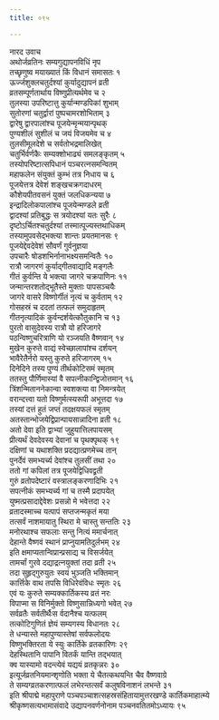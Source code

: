 ```yaml
---
title: ०९५

---
```

नारद उवाच  
अथोर्जव्रतिनः सम्यगुद्यापनविधिं नृप  
तच्छृणुष्व मयाख्यातं किं विधानं समासतः १  
ऊर्ज्जशुक्लचतुर्दश्यां कुर्यादुद्यापनं व्रती  
व्रतसम्पूर्णतार्थाय विष्णुप्रीत्यर्थमेव च २  
तुलस्या उपरिष्टात्तु कुर्यान्मण्डपिकां शुभाम्  
सुतोरणां चतुर्द्वारां पुष्पचामरशोभिताम् ३  
द्वारेषु द्वारपालांश्च पूजयेन्मृन्मयान्पृथक्  
पुण्यशीलं सुशीलं च जयं विजयमेव च ४  
तुलसीमूलदेशे च सर्वतोभद्रमालिखेत्  
चतुर्भिर्वर्णकैः सम्यक्शोभाढ्यं समलङ्कृतम् ५  
तस्योपरिष्टात्सपिधानं पञ्चरत्नसमन्वितम्  
महाफलेन संयुक्तं कुम्भं तत्र निधाय च ६  
पूजयेत्तत्र देवेशं शङ्खचक्रगदाधरम्  
कौशेयपीतवसनं युक्तं जलधिकन्यया ७  
इन्द्रादिलोकपालांश्च पूजयेन्मण्डले व्रती  
द्वादश्यां प्रतिबुद्धः स त्रयोदश्यां यतः सुरैः ८  
दृष्टोऽर्चितश्चतुर्दश्यां तस्मात्पूज्यस्तथाधिकम्  
तस्यामुपवसेद्भक्त्या शान्तः प्रयतमानसः ९  
पूजयेद्देवदेवेशं सौवर्णं गुर्वनुज्ञया  
उपचारैः षोडशभिर्नानाभक्ष्यसमन्वितैः १०  
रात्रौ जागरणं कुर्याद्गीतवाद्यादि मङ्गलैः  
गीतं कुर्वन्ति ये भक्त्या जागरे चक्रपाणिनः ११  
जन्मान्तरशतोद्भूतैस्ते मुक्ताः पापसञ्चयैः  
जागरे वासरे विष्णोर्गीतं नृत्यं च कुर्वताम् १२  
गोसहस्रं च ददतां तत्फलं समुदाहृतम्  
गीतनृत्यादिकं कुर्वन्दर्शयेत्कौतुकानि च १३  
पुरतो वासुदेवस्य रात्रौ यो हरिजागरे  
पठन्विष्णुचरित्राणि यो रञ्जयति वैष्णवान् १४  
मुखेन कुरुते वाद्यं स्वेच्छालापांश्च दर्शयन्  
भावैरेतैर्नरो यस्तु कुरुते हरिजागरम् १५  
दिनेदिने तस्य पुण्यं तीर्थकोटिसमं स्मृतम्  
ततस्तु पौर्णिमास्यां वै सपत्नीकान्द्विजोत्तमान् १६  
त्रिंशन्मिताननेकान्वा स्वशक्त्या वा निमन्त्रयेत्  
वरान्दत्त्वा यतो विष्णुर्मत्स्यरूपी अभूत्तदा १७  
तस्यां दत्तं हुतं जप्तं तदक्षयफलं स्मृतम्  
अतस्तान्भोजयेद्विप्रान्पायसान्नादिना व्रती १८  
अतो देवा इति द्वाभ्यां जुहुयात्तिलपायसम्  
प्रीत्यर्थं देवदेवस्य देवानां च पृथक्पृथक् १९  
दक्षिणां च यथाशक्ति प्रदद्यात्प्रणमेच्च तान्  
पुनर्देवं समभ्यर्च्य देवांश्च तुलसीं तथा २०  
ततो गां कपिलां तत्र पूजयेद्विधिवद्व्रती  
गुरुं व्रतोपदेष्टारं वस्त्रालङ्करणादिभिः २१  
सपत्नीकं समभ्यर्च्य गां च तस्मै प्रदापयेत्  
युष्मत्प्रसादाद्देवेशः प्रसन्नो मे भवेत्तदा २२  
व्रतादस्माच्च यत्पापं सप्तजन्मकृतं मया  
तत्सर्वं नाशमायातु स्थिरा मे चास्तु सन्ततिः २३  
मनोरथाश्च सफलाः सन्तु नित्यं ममार्चनात्  
देहान्ते वैष्णवं स्थानं प्राप्नुयामतिदुर्लभम् २४  
इति क्षमाप्यतान्विप्रान्प्रसाद्य च विसर्जयेत्  
तामर्चां गुरवे दद्याद्रत्नयुक्तां तदा व्रती २५  
तदा सुहृद्गुरुयुतः स्वयं भुञ्जति भक्तिमान्  
कार्त्तिके वाथ तपसि विधिरेवंविधः स्मृतः २६  
एवं यः कुरुते सम्यक्कार्तिकस्य व्रतं नरः  
विपाप्मा स विनिर्मुक्तो विष्णुसान्निध्यगो भवेत् २७  
सर्वव्रतैः सर्वतीर्थैःस र्वदानैश्च यत्फलम्  
तत्कोटिगुणितं ज्ञेयं सम्यगस्य विधानतः २८  
ते धन्यास्ते महापुण्यास्तेषां सर्वफलोदयः  
विष्णुभक्तिरता ये स्युः कार्तिके व्रतकारिणः २९  
देहस्थितानि पापानि वितर्कं यान्ति तद्भयात्  
क्व यास्यामो वदन्त्येवं यद्ययं व्रतकृन्नरः ३०  
इत्यूर्जव्रतनियमान्शृणोति भक्ता ये चैतत्कथयन्ति चैव वैष्णवाग्रे  
ते सम्यग्व्रतकरणात्फलं लभेरन्तत्सर्वं कलुषविनाशनं लभन्ते ३१  
इति श्रीपाद्मे महापुराणे पञ्चपञ्चाशत्सहस्रसंहितायामुत्तरखण्डे कार्तिकमाहात्म्ये  
श्रीकृष्णसत्यभामासंवादे उद्यापनवर्णनोनाम पञ्चनवतितमोऽध्यायः ९५